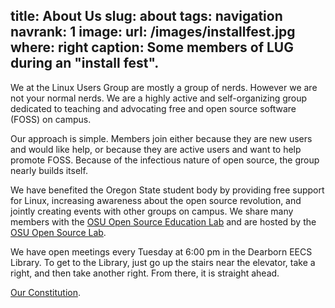 title: About Us
slug: about
tags: navigation
navrank: 1
image:
    url: /images/installfest.jpg
    where: right
    caption: Some members of LUG during an "install fest".
---
We at the Linux Users Group are mostly a group of nerds. However we are not
your normal nerds. We are a highly active and self-organizing group dedicated
to teaching and advocating free and open source software (FOSS) on campus.

Our approach is simple. Members join either because they are new users and
would like help, or because they are active users and want to help promote
FOSS.  Because of the infectious nature of open source, the group nearly builds
itself.

We have benefited the Oregon State student body by providing free support for
Linux, increasing awareness about the open source revolution, and jointly
creating events with other groups on campus. We share many members with the
[OSU Open Source Education Lab][osel] and are hosted by the [OSU Open Source
Lab][osuosl].

We have open meetings every Tuesday at 6:00 pm in the Dearborn EECS Library.
To get to the Library, just go up the stairs near the elevator, take a right,
and then take another right. From there, it is straight ahead.

[Our Constitution][constitution].

[osel]: http://osel.oregonstate.edu
[osuosl]: http://osuosl.org
[constitution]: /constitution/
